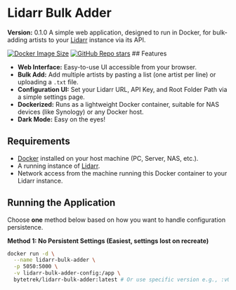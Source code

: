 # Lidarr Bulk Adder

**Version:** 0.1.0 A simple web application, designed to run in Docker, for bulk-adding artists to your [Lidarr](https://lidarr.audio/) instance via its API.

[![Docker Image Size](https://img.shields.io/docker/image-size/bytetrek/lidarr-bulk-adder/latest)](https://hub.docker.com/r/bytetrek/lidarr-bulk-adder) [![GitHub Repo stars](https://img.shields.io/github/stars/ByteTr3k/lidarr-bulk-adder?style=social)](https://github.com/ByteTr3k/lidarr-bulk-adder) ## Features

* **Web Interface:** Easy-to-use UI accessible from your browser.
* **Bulk Add:** Add multiple artists by pasting a list (one artist per line) or uploading a `.txt` file.
* **Configuration UI:** Set your Lidarr URL, API Key, and Root Folder Path via a simple settings page.
* **Dockerized:** Runs as a lightweight Docker container, suitable for NAS devices (like Synology) or any Docker host.
* **Dark Mode:** Easy on the eyes!

## Requirements

* [Docker](https://www.docker.com/) installed on your host machine (PC, Server, NAS, etc.).
* A running instance of [Lidarr](https://lidarr.audio/).
* Network access from the machine running this Docker container to your Lidarr instance.

## Running the Application

Choose **one** method below based on how you want to handle configuration persistence.

**Method 1: No Persistent Settings (Easiest, settings lost on recreate)**

```bash
docker run -d \
  --name lidarr-bulk-adder \
  -p 5050:5000 \
  -v lidarr-bulk-adder-config:/app \
  bytetrek/lidarr-bulk-adder:latest # Or use specific version e.g., :v0.1.0